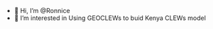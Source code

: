 - 👋 Hi, I’m @Ronnice
- 👀 I’m interested in Using GEOCLEWs to buid Kenya CLEWs model
  

<!---
Ronnice/Ronnice is a ✨ special ✨ repository because its `README.md` (this file) appears on your GitHub profile.
You can click the Preview link to take a look at your changes.
--->
